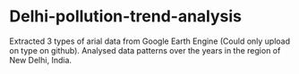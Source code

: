 # Delhi-pollution-trend-analysis

Extracted 3 types of arial data from Google Earth Engine (Could only upload on type on github). Analysed data patterns over the years in the region of New Delhi, India. 
